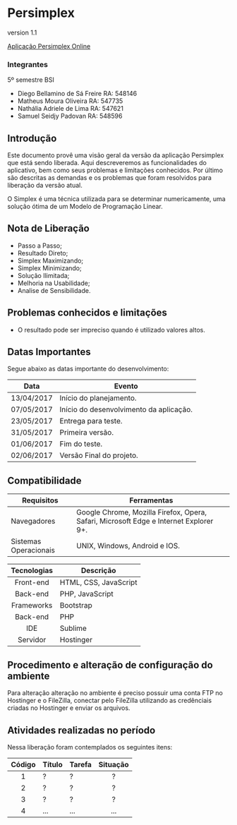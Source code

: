 # Persimplex

version 1.1

[Aplicação Persimplex Online](http://www.persimplex.esy.es/TelaPrincipal.html)

### Integrantes
5º semestre BSI
* Diego Bellamino de Sá Freire RA: 548146
* Matheus Moura Oliveira RA: 547735
* Nathália Adriele de Lima RA: 547621
* Samuel Seidjy Padovan RA: 548596

## Introdução
Este documento provê uma visão geral da versão da aplicação Persimplex que está sendo liberada. Aqui descreveremos as funcionalidades do aplicativo, bem como seus problemas e limitações conhecidos. Por último são descritas as demandas e os problemas que foram resolvidos para liberação da versão atual.

O Simplex é uma técnica utilizada para se determinar numericamente, uma solução ótima de um Modelo de Programação Linear.

## Nota de Liberação
* Passo a Passo;
* Resultado Direto;
* Simplex Maximizando;
* Simplex Minimizando;
* Solução Ilimitada;
* Melhoria na Usabilidade;
* Analise de Sensibilidade.

## Problemas conhecidos e limitações
* O resultado pode ser impreciso quando é utilizado valores altos.

## Datas Importantes
Segue abaixo as datas importante do desenvolvimento:

| Data  | Evento    |
|:-----:|-----------|
| 13/04/2017    | Início do planejamento.   |
| 07/05/2017    | Início do desenvolvimento da aplicação.   |
| 23/05/2017    | Entrega para teste.  |
| 31/05/2017    | Primeira versão.  |
| 01/06/2017    | Fim do teste.    |
| 02/06/2017    | Versão Final do projeto.    |


## Compatibilidade

| Requisitos    | Ferramentas   |
|---------------|---------------|
| Navegadores   | Google Chrome, Mozilla Firefox, Opera, Safari, Microsoft Edge e Internet Explorer 9+.     |
| Sistemas Operacionais     | UNIX, Windows, Android e IOS.    |

| Tecnologias   | Descrição |
|:-------------:|-----------|
| Front-end | HTML, CSS, JavaScript |
| Back-end  | PHP, JavaScript  |
| Frameworks    | Bootstrap     |
| Back-end  | PHP  |
| IDE    | Sublime   |
| Servidor  | Hostinger    |

## Procedimento e alteração de configuração do ambiente

Para alteração alteração no ambiente é preciso possuir uma conta FTP no Hostinger e o FileZilla, conectar pelo FileZilla utilizando as credênciais criadas no Hostinger e enviar os arquivos.

## Atividades realizadas no período
Nessa liberação foram contemplados os seguintes itens:

| Código    | Título    | Tarefa    | Situação  |
|:---------:|-----------|-----------|:---------:|
| 1 | ?    | ?    | ? |
| 2 | ?   | ?   | ? |
| 3 | ?   | ?  | ? |
| 4 | ...     | ...     | ...     |

